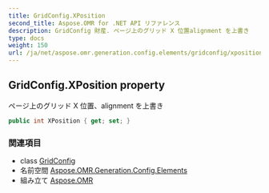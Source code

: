 ```yaml
---
title: GridConfig.XPosition
second_title: Aspose.OMR for .NET API リファレンス
description: GridConfig 財産. ページ上のグリッド X 位置alignment を上書き
type: docs
weight: 150
url: /ja/net/aspose.omr.generation.config.elements/gridconfig/xposition/
---
```

## GridConfig.XPosition property

ページ上のグリッド X 位置、alignment を上書き

```csharp
public int XPosition { get; set; }
```

### 関連項目

* class [GridConfig](../)
* 名前空間 [Aspose.OMR.Generation.Config.Elements](../../gridconfig/)
* 組み立て [Aspose.OMR](../../../)


